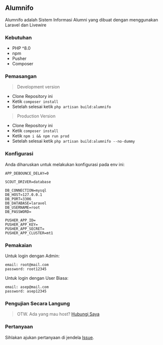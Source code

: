 ## Alumnifo

Alumnifo adalah Sistem Informasi Alumni yang dibuat dengan menggunakan Laravel dan Livewire

### Kebutuhan

- PHP ^8.0
- npm
- Pusher
- Composer

### Pemasangan

> Development version

- Clone Repository ini
- Ketik `composer install`
- Setelah selesai ketik `php artisan build:alumnifo`

> Production Version

- Clone Repository ini
- Ketik `composer install`
- Ketik `npm i && npm run prod`
- Setelah selesai ketik `php artisan build:alumnifo --no-dummy`

### Konfigurasi 

Anda diharuskan untuk melakukan konfigurasi pada env ini:
```.env
APP_DEBOUNCE_DELAY=0

SCOUT_DRIVER=database

DB_CONNECTION=mysql
DB_HOST=127.0.0.1
DB_PORT=3306
DB_DATABASE=laravel
DB_USERNAME=root
DB_PASSWORD=

PUSHER_APP_ID=
PUSHER_APP_KEY=
PUSHER_APP_SECRET=
PUSHER_APP_CLUSTER=mt1
```

### Pemakaian

Untuk login dengan Admin:

```
email: root@mail.com
password: root12345
```

Untuk login dengan User Biasa:
```
email: asep@mail.com
password: asep12345 
```

### Pengujian Secara Langung

> OTW. Ada yang mau host? [Hubungi Saya](https://twitter.com/AlbetNv)

### Pertanyaan

Sihlakan ajukan pertanyaan di jendela [Issue](https://github.com/albetnov/alumnifo/issues/new).
